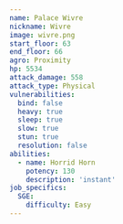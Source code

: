 ```yaml
---
name: Palace Wivre
nickname: Wivre
image: wivre.png
start_floor: 63
end_floor: 66
agro: Proximity
hp: 5534
attack_damage: 558
attack_type: Physical
vulnerabilities:
  bind: false
  heavy: true
  sleep: true
  slow: true
  stun: true
  resolution: false
abilities:
  - name: Horrid Horn
    potency: 130
    description: 'instant'
job_specifics:
  SGE:
    difficulty: Easy
---
```

